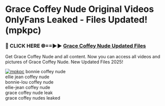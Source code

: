 # Grace Coffey Nude Original Videos 0nlyFans Leaked - Files Updated! (mpkpc)

<h3>🔴 CLICK HERE 🌐==►► <a href="https://tinyurl.com/5h6xmrr3" rel="nofollow">Grace Coffey Nude Updated Files</a></h3>

Get Grace Coffey Nude and all content. Now you can access all videos and pictures of Grace Coffey Nude. New Updated Files 2025!

[![mpkpc](https://i.imgur.com/KVD873Z.gif)](https://tinyurl.com/5h6xmrr3)
bonnie coffey nude<br>
ellie jean coffey nude<br>
bonnie-lou coffey nude<br>
ellie-jean coffey nude<br>
grace coffey nude leak<br>
grace coffey nudes leaked